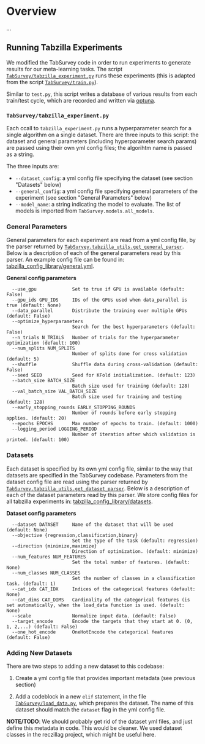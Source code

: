 # Overview

...

## Running Tabzilla Experiments

We modified the TabSurvey code in order to run experiments to generate results for our meta-learning tasks. The script [`TabSurvey/tabzilla_experiment.py`](TabSurvey/tabzilla_experiment.py) runs these experiments (this is adapted from the script [`TabSurvey/train.py`](TabSurvey/train.py)).

Similar to `test.py`, this script writes a database of various results from each train/test cycle, which are recorded and written via [optuna](https://optuna.org/).

### `TabSurvey/tabzilla_experiment.py`

Each ccall to `tabzilla_experiment.py` runs a hyperparameter search for a single algorithm on a single dataset. There are three inputs to this script: the dataset and general parameters (including hyperparameter search params) are passed using their own yml config files; the algorihtm name is passed as a string. 

The three inputs are:
- `--dataset_config`: a yml config file specifying the dataset (see section "Datasets" below)
- `--general_config`: a yml config file specifying general parameters of the experiment (see section "General Parameters" below)
- `--model_name`: a string indicating the model to evaluate. The list of models is imported from `TabSurvey.models.all_models`.

### General Parameters

General parameters for each experiment are read from a yml config file, by the parser returned by [`TabSurvey.tabzilla_utils.get_general_parser`](TabSurvey/tabzilla_utils.py). Below is a description of each of the general parameters read by this parser. An example config file can be found in: [tabzilla_config_library/general.yml](tabzilla_config_library/general.yml).

**General config parameters**
```
  --use_gpu             Set to true if GPU is available (default: False)
  --gpu_ids GPU_IDS     IDs of the GPUs used when data_parallel is true (default: None)
  --data_parallel       Distribute the training over multiple GPUs (default: False)
  --optimize_hyperparameters
                        Search for the best hyperparameters (default: False)
  --n_trials N_TRIALS   Number of trials for the hyperparameter optimization (default: 100)
  --num_splits NUM_SPLITS
                        Number of splits done for cross validation (default: 5)
  --shuffle             Shuffle data during cross-validation (default: False)
  --seed SEED           Seed for KFold initialization. (default: 123)
  --batch_size BATCH_SIZE
                        Batch size used for training (default: 128)
  --val_batch_size VAL_BATCH_SIZE
                        Batch size used for training and testing (default: 128)
  --early_stopping_rounds EARLY_STOPPING_ROUNDS
                        Number of rounds before early stopping applies. (default: 20)
  --epochs EPOCHS       Max number of epochs to train. (default: 1000)
  --logging_period LOGGING_PERIOD
                        Number of iteration after which validation is printed. (default: 100)
```


### Datasets

Each dataset is specified by its own yml config file, similar to the way that datasets are specified in the TabSurvey codebase. Parameters from the dataset config file are read using the parser returned by [`TabSurvey.tabzilla_utils.get_dataset_parser`](TabSurvey/tabzilla_utils.py). Below is a description of each of the dataset parameters read by this parser. We store config files for all tabzilla experiments in: [tabzilla_config_library/datasets](tabzilla_config_library/datasets).

**Dataset config parameters**
```
  --dataset DATASET     Name of the dataset that will be used (default: None)
  --objective {regression,classification,binary}
                        Set the type of the task (default: regression)
  --direction {minimize,maximize}
                        Direction of optimization. (default: minimize)
  --num_features NUM_FEATURES
                        Set the total number of features. (default: None)
  --num_classes NUM_CLASSES
                        Set the number of classes in a classification task. (default: 1)
  --cat_idx CAT_IDX     Indices of the categorical features (default: None)
  --cat_dims CAT_DIMS   Cardinality of the categorical features (is set automatically, when the load_data function is used. (default: None)
  --scale               Normalize input data. (default: False)
  --target_encode       Encode the targets that they start at 0. (0, 1, 2,...) (default: False)
  --one_hot_encode      OneHotEncode the categorical features (default: False)
```

### Adding New Datasets

There are two steps to adding a new dataset to this codebase:

1. Create a yml config file that provides important metadata (see previous section)

2. Add a codeblock in a new `elif` statement, in the file [`TabSurvey/load_data.py`](TabSurvey/load_data.py), which prepares the dataset. The name of this dataset should match the `dataset` flag in the yml config file.


**NOTE/TODO**: We should probably get rid of the dataset yml files, and just define this metadata in code. This would be cleaner. We used dataset classes in the reczillag project, which might be useful here.